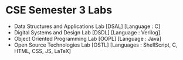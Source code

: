<h1><b>CSE Semester 3 Labs</b></h1>

<ul>
    <li>Data Structures and Applications Lab [DSAL] [Language : C]</li>
    <li>Digital Systems and Design Lab [DSDL] [Language : Verilog]</li>
    <li>Object Oriented Programming Lab [OOPL] [Language : Java]</li>
    <li>Open Source Technologies Lab [OSTL] [Languages : ShellScript, C, HTML, CSS, JS, LaTeX]</li>
</ul>